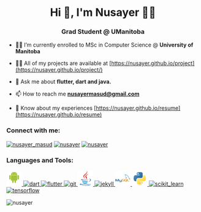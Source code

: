 <h1 align="center">Hi 👋, I'm Nusayer 👨‍💻</h1>
<h3 align="center">Grad Student @ UManitoba</h3>

- 🧑‍🎓 I’m currently enrolled to MSc in Computer Science @ **University of Manitoba**

- 👨‍💻 All of my projects are available at [https://nusayer.github.io/project](https://nusayer.github.io/project/)

- 💬 Ask me about **flutter, dart and java.**

- 📫 How to reach me **nusayermasud@gmail.com**

- 📄 Know about my experiences [https://nusayer.github.io/resume](https://nusayer.github.io/resume)

<h3 align="left">Connect with me:</h3>
<p align="left">
<a href="https://twitter.com/nusayer_masud" target="blank"><img align="center" src="https://cdn.jsdelivr.net/npm/simple-icons@3.0.1/icons/twitter.svg" alt="nusayer_masud" height="30" width="40" /></a>
<a href="https://linkedin.com/in/nusayer" target="blank"><img align="center" src="https://cdn.jsdelivr.net/npm/simple-icons@3.0.1/icons/linkedin.svg" alt="nusayer" height="30" width="40" /></a>
<a href="https://instagram.com/nusayer" target="blank"><img align="center" src="https://cdn.jsdelivr.net/npm/simple-icons@3.0.1/icons/instagram.svg" alt="nusayer" height="30" width="40" /></a>
</p>

<h3 align="left">Languages and Tools:</h3>
<p align="left"> <a href="https://developer.android.com" target="_blank"> <img src="https://raw.githubusercontent.com/devicons/devicon/master/icons/android/android-original-wordmark.svg" alt="android" width="40" height="40"/> </a> <a href="https://dart.dev" target="_blank"> <img src="https://www.vectorlogo.zone/logos/dartlang/dartlang-icon.svg" alt="dart" width="40" height="40"/> </a> <a href="https://flutter.dev" target="_blank"> <img src="https://www.vectorlogo.zone/logos/flutterio/flutterio-icon.svg" alt="flutter" width="40" height="40"/> </a> <a href="https://git-scm.com/" target="_blank"> <img src="https://www.vectorlogo.zone/logos/git-scm/git-scm-icon.svg" alt="git" width="40" height="40"/> </a> <a href="https://www.java.com" target="_blank"> <img src="https://raw.githubusercontent.com/devicons/devicon/master/icons/java/java-original.svg" alt="java" width="40" height="40"/> </a> <a href="https://jekyllrb.com/" target="_blank"> <img src="https://www.vectorlogo.zone/logos/jekyllrb/jekyllrb-icon.svg" alt="jekyll" width="40" height="40"/> </a> <a href="https://www.mysql.com/" target="_blank"> <img src="https://raw.githubusercontent.com/devicons/devicon/master/icons/mysql/mysql-original-wordmark.svg" alt="mysql" width="40" height="40"/> </a> <a href="https://www.python.org" target="_blank"> <img src="https://raw.githubusercontent.com/devicons/devicon/master/icons/python/python-original.svg" alt="python" width="40" height="40"/> </a> <a href="https://scikit-learn.org/" target="_blank"> <img src="https://upload.wikimedia.org/wikipedia/commons/0/05/Scikit_learn_logo_small.svg" alt="scikit_learn" width="40" height="40"/> </a> <a href="https://www.tensorflow.org" target="_blank"> <img src="https://www.vectorlogo.zone/logos/tensorflow/tensorflow-icon.svg" alt="tensorflow" width="40" height="40"/> </a> </p>



<p><img align="center" src="https://github-readme-streak-stats.herokuapp.com/?user=nusayer&" alt="nusayer" /></p>
